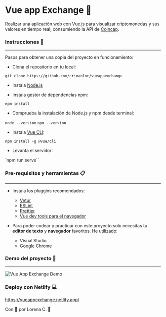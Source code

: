 # Vue app Exchange 🏦

Realizar una aplicación web con Vue.js para visualizar criptomonedas y sus valores en tiempo real, consumiendo la API de [Coincap](https://coincap.io/).

### Instrucciones 🚀

---

Pasos para obtener una copia del proyecto en funcionamiento:

- Clona el repositorio en tu local:

`git clone https://github.com/crimanlor/vueappexchange`

- Instala [Node.js](https://nodejs.org/es/)

- Instala gestor de dependencias npm:

`npm install`

- Comprueba la instalación de Node.js y npm desde terminal:

`node --version`
`npm --version`

- Instala [Vue CLI](https://cli.vuejs.org/):

`npm install -g @vue/cli`

- Levanta el servidor:

`npm run serve``

### Pre-requisitos y herramientas 📋

---

- Instala los pluggins recomendados:

  - [Vetur](https://marketplace.visualstudio.com/items?itemName=octref.vetur)
  - [ESLint](https://marketplace.visualstudio.com/items?itemName=dbaeumer.vscode-eslint)
  - [Prettier](https://prettier.io/)
  - [Vue dev tools para el navegador](https://github.com/vuejs/vue-devtools)

- Para poder codear y practicar con este proyecto solo necesitas tu **editor de texto** y **navegador** favoritos. He utilizado:

  - Visual Studio
  - Google Chrome

### Demo del proyecto 🎥

---

![Vue App Exchange Demo](vueappexchange.gif)

### Deploy con Netlify 💻

https://vueappexchange.netlify.app/

Con 💛 por Lorena C. 🐢
